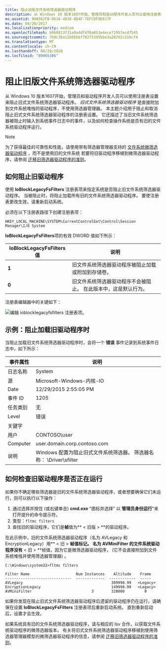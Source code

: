 ```yaml
---
title: 阻止旧版文件系统筛选器驱动程序
description: 从 Windows 10 版本1607开始，管理员和驱动程序开发人员可以使用注册表设置来阻止旧式文件系统筛选器驱动程序。
ms.assetid: 90A562FB-D616-4D38-8D4F-7EFCDF9E617F
ms.date: 04/20/2017
ms.localizationpriority: medium
ms.openlocfilehash: b960813f31a9a4dfdf0a853e4ece71957ecd7545
ms.sourcegitcommit: 7b9c3ba12b05bbf78275395bbe3a287d2c31bcf4
ms.translationtype: MT
ms.contentlocale: zh-CN
ms.lasthandoff: 08/28/2020
ms.locfileid: "89065386"
---
```

# <a name="blocking-legacy-file-system-filter-drivers"></a>阻止旧版文件系统筛选器驱动程序

从 Windows 10 版本1607开始，管理员和驱动程序开发人员可以使用注册表设置来阻止旧式文件系统筛选器驱动程序。 *旧式文件系统筛选器驱动程序* 是直接附加到文件系统堆栈的驱动程序，不使用筛选器管理器。 本主题介绍用于阻止和取消阻止旧式文件系统筛选器驱动程序的注册表设置。 它还描述了当旧文件系统筛选器被阻止时输入到系统事件日志中的事件，以及如何检查操作系统是否有旧的文件系统驱动程序运行。

> [!NOTE]
> 为了获得最佳的可靠性和性能，请使用带有筛选器管理器支持的 [文件系统微筛选器驱动程序](./filter-manager-concepts.md) ，而不是使用旧的文件系统 若要将旧驱动程序移植到微筛选器驱动程序，请参阅 [迁移旧筛选器驱动程序的准则](guidelines-for-porting-legacy-filter-drivers.md)。

## <a name="how-to-block-legacy-drivers"></a>如何阻止旧驱动程序

使用 **IoBlockLegacyFsFilters** 注册表项来指定系统是否阻止旧文件系统筛选器驱动程序。 当被阻止时，将阻止加载所有旧的文件系统筛选器驱动程序。 要使注册表更改生效，请重新启动系统。

必须在以下注册表路径下创建注册表项：

``` syntax
HKEY_LOCAL_MACHINE\SYSTEM\CurrentControlSet\Control\Session Manager\I/O System
```

**IoBlockLegacyFsFilters**项的有效 DWORD 值如下所示：

| **IoBlockLegacyFsFilters** 值 | 说明                                                                                       |
|----------------------------------|---------------------------------------------------------------------------------------------------|
| **1**                            | 旧文件系统筛选器驱动程序被阻止加载或附加到存储卷。       |
| **0**                            | 旧文件系统筛选器驱动程序不会被阻止。 在此版本中，这是默认行为。 |

注册表编辑器中的关键如下：

![编辑 ioblocklegacyfsfilters 注册表项。](images/ioblockregkey.png)

## <a name="example-when-a-legacy-driver-is-blocked-from-loading"></a>示例：阻止加载旧驱动程序时

当阻止加载旧文件系统筛选器驱动程序时，会将一个 **错误** 事件记录到系统事件日志中，如下所示：

| 事件属性 | 说明 |
| -------------- | ----------- |
| 日志名称       | System      |
| 源         | Microsoft-Windows-内核-IO |
| Date           | 12/29/2015 2:55:05 PM |
| 事件 ID       | 1205         |
| 任务类别  | 无         |
| Level          | 错误        |
| 关键字       |              |
| 用户           | CONTOSO\user |
| Computer       | user.domain.corp.contoso.com |
| 说明    | Windows 配置为阻止旧式文件系统筛选器。 筛选器名称： \Driver\sfilter |

## <a name="how-to-check-if-legacy-drivers-are-running"></a>如何检查旧驱动程序是否正在运行

如果你不确定哪些筛选器是旧的文件系统筛选器驱动程序，或者想要确保它们未运行，则可以执行以下操作：

1. 通过选择并按住 (或右键单击) **cmd.exe** "图标并选择" 以 **管理员身份运行**"来打开提升的命令提示符。
2. 类型：`fltmc filters`
3. 查找旧的驱动程序，它们是**帧**值为** &lt; 旧版 &gt; **的驱动程序。

在此示例中，旧的文件系统筛选器驱动程序（名为 AVLegacy 和 EncryptionLegacy）用** &lt; 旧 &gt; **帧值标记。 名为 AVMiniFilter 的文件系统驱动程序没有** &lt; 旧 &gt; **帧值，因为它是微筛选器驱动程序， (它不会直接附加到文件系统堆栈并使用筛选器管理器) 。

``` syntax
C:\Windows\system32>fltmc filters

Filter Name                     Num Instances    Altitude    Frame
------------------------------  -------------  ------------  -----
AVLegacy                                        389998.99   <Legacy>
EncryptionLegacy                                149998.99   <Legacy>
AVMiniFilter                           3        328000         0
```

如果你发现在阻止旧式文件系统筛选器驱动程序后遗留的驱动程序仍在运行，请确保在设置 **IoBlockLegacyFsFilters** 注册表项后重新启动系统。 直到重新启动后，设置才会生效。

如果系统具有旧的文件系统筛选器驱动程序，请与相应的 Isv 合作，以获取文件系统驱动程序的微筛选器版本。 有关将旧式文件系统筛选器驱动程序移植到使用筛选器管理器模型的微筛选器驱动程序的信息，请参阅 [迁移旧筛选器驱动程序的准则](guidelines-for-porting-legacy-filter-drivers.md)。